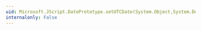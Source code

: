 ```yaml
---
uid: Microsoft.JScript.DatePrototype.setUTCDate(System.Object,System.Double)
internalonly: False
---
```

